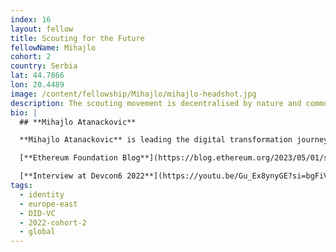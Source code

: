 ```yaml
---
index: 16
layout: fellow
title: Scouting for the Future
fellowName: Mihajlo
cohort: 2
country: Serbia
lat: 44.7866
lon: 20.4489
image: /content/fellowship/Mihajlo/mihajlo-headshot.jpg
description: The scouting movement is decentralised by nature and community-driven by essence. They are working on a Scout's passport on chain, onboarding youth all over the world.
bio: |
  ## **Mihajlo Atanackovic**

  **Mihajlo Atanackovic** is leading the digital transformation journey of one of the world's biggest non-formal educational youth movements - the [World Organization of the Scout Movement](https://www.scout.org/) with 57+ million members from around the globe. To get the Scout Movement ready for web3, he is embarking on an ambitious project involving digitalising badges, exploring DAOs for different levels of the Movement, and how the scouts might employ novel coordination mechanisms for grassroots organization. You can read more about Mihajlo's work [in this blogpost.](https://blog.ethereum.org/2023/05/01/scouting-future-movement)

  [**Ethereum Foundation Blog**](https://blog.ethereum.org/2023/05/01/scouting-future-movement)

  [**Interview at Devcon6 2022**](https://youtu.be/Gu_Ex8ynyGE?si=bgFiVTRzOKBpXoXn)
tags:
  - identity
  - europe-east
  - DID-VC
  - 2022-cohort-2
  - global
---
```


